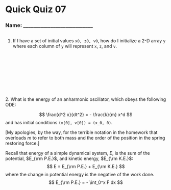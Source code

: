 # Quick Quiz 07
### Name: ____________________________

##
1.  If I have a set of initial values `x0, z0, v0`, how do I initialize a 2-D array `y` where each column of `y` will represent `x`, `z`, and `v`.
<br/>
<br/>
<br/>
<br/>
<br/>
<br/>
<br/>
<br/>
2. What is the energy of an anharmonic oscillator, which obeys the following ODE:

$$
\frac{d^2 x}{dt^2} = - \frac{k}{m} x^d
$$
and has initial conditions `(x[0], v[0]) = (x_0, 0)`.

[My apologies, by the way, for the terrible notation in the homework that overloads $m$ to refer to both mass and the order of the position in the spring restoring force.]

Recall that energy of a simple dynamical system, $E$, is the sum of the potential, $E_{\rm P.E.}$, and kinetic energy, $E_{\rm K.E.}$:
$$
E = E_{\rm P.E.} + E_{\rm K.E.}
$$
where the change in potential energy is the negative of the work done.
$$
E_{\rm P.E.} = - \int_0^x F dx 
$$

<br/>
<br/>
<br/>
<br/>
<br/>
<br/>
<br/>
<br/>
<br/>
<br/>
<br/>
<br/>
<br/>
